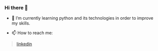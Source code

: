 ### Hi there 👋

- 🌱 I’m currently learning python and its technologies in order to improve my skills.

- 📫 How to reach me:
> [linkedin](https://www.linkedin.com/in/nadahkhaledd10/)

<!--
**nadahkhaledd/nadahkhaledd** is a ✨ _special_ ✨ repository because its `README.md` (this file) appears on your GitHub profile.

Here are some ideas to get you started:

- 🔭 I’m currently working on ...
- 🌱 I’m currently learning ...
- 👯 I’m looking to collaborate on ...
- 🤔 I’m looking for help with ...
- 💬 Ask me about ...
- 📫 How to reach me: ...
- 😄 Pronouns: ...
- ⚡ Fun fact: ...
-->

